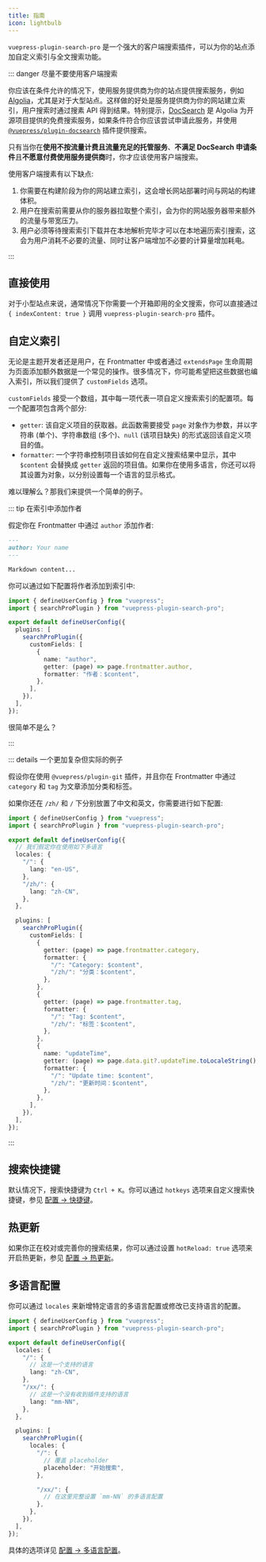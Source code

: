 ```yaml
---
title: 指南
icon: lightbulb
---
```


`vuepress-plugin-search-pro` 是一个强大的客户端搜索插件，可以为你的站点添加自定义索引与全文搜索功能。

::: danger 尽量不要使用客户端搜索

你应该在条件允许的情况下，使用服务提供商为你的站点提供搜索服务，例如 [Algolia](https://www.algolia.com/)，尤其是对于大型站点。这样做的好处是服务提供商为你的网站建立索引，用户搜索时通过搜素 API 得到结果。特别提示，[DocSearch](https://docsearch.algolia.com/) 是 Algolia 为开源项目提供的免费搜索服务，如果条件符合你应该尝试申请此服务，并使用 [`@vuepress/plugin-docsearch`](https://v2.vuepress.vuejs.org/zh/reference/plugin/docsearch.html) 插件提供搜索。

只有当你在**使用不按流量计费且流量充足的托管服务**、**不满足 DocSearch 申请条件**且**不愿意付费使用服务提供商**时，你才应该使用客户端搜索。

使用客户端搜素有以下缺点:

1. 你需要在构建阶段为你的网站建立索引，这会增长网站部署时间与网站的构建体积。
1. 用户在搜索前需要从你的服务器拉取整个索引，会为你的网站服务器带来额外的流量与带宽压力。
1. 用户必须等待搜索索引下载并在本地解析完毕才可以在本地遍历索引搜索，这会为用户消耗不必要的流量、同时让客户端增加不必要的计算量增加耗电。

:::

## 直接使用

对于小型站点来说，通常情况下你需要一个开箱即用的全文搜索，你可以直接通过 `{ indexContent: true }` 调用 `vuepress-plugin-search-pro` 插件。

## 自定义索引

无论是主题开发者还是用户，在 Frontmatter 中或者通过 `extendsPage` 生命周期为页面添加额外数据是一个常见的操作。很多情况下，你可能希望把这些数据也编入索引，所以我们提供了 `customFields` 选项。

`customFields` 接受一个数组，其中每一项代表一项自定义搜索索引的配置项。每一个配置项包含两个部分:

- `getter`: 该自定义项目的获取器。此函数需要接受 `page` 对象作为参数，并以字符串 (单个)、字符串数组 (多个)、`null` (该项目缺失) 的形式返回该自定义项目的值。
- `formatter`: 一个字符串控制项目该如何在自定义搜索结果中显示，其中 `$content` 会替换成 `getter` 返回的项目值。如果你在使用多语言，你还可以将其设置为对象，以分别设置每一个语言的显示格式。

难以理解么？那我们来提供一个简单的例子。

::: tip 在索引中添加作者

假定你在 Frontmatter 中通过 `author` 添加作者:

```md
---
author: Your name
---

Markdown content...
```

你可以通过如下配置将作者添加到索引中:

```ts
import { defineUserConfig } from "vuepress";
import { searchProPlugin } from "vuepress-plugin-search-pro";

export default defineUserConfig({
  plugins: [
    searchProPlugin({
      customFields: [
        {
          name: "author",
          getter: (page) => page.frontmatter.author,
          formatter: "作者：$content",
        },
      ],
    }),
  ],
});
```

很简单不是么？

:::

::: details 一个更加复杂但实际的例子

假设你在使用 `@vuepress/plugin-git` 插件，并且你在 Frontmatter 中通过 `category` 和 `tag` 为文章添加分类和标签。

如果你还在 `/zh/` 和 `/` 下分别放置了中文和英文，你需要进行如下配置:

```ts
import { defineUserConfig } from "vuepress";
import { searchProPlugin } from "vuepress-plugin-search-pro";

export default defineUserConfig({
  // 我们假定你在使用如下多语言
  locales: {
    "/": {
      lang: "en-US",
    },
    "/zh/": {
      lang: "zh-CN",
    },
  },

  plugins: [
    searchProPlugin({
      customFields: [
        {
          getter: (page) => page.frontmatter.category,
          formatter: {
            "/": "Category: $content",
            "/zh/": "分类：$content",
          },
        },
        {
          getter: (page) => page.frontmatter.tag,
          formatter: {
            "/": "Tag: $content",
            "/zh/": "标签：$content",
          },
        },
        {
          name: "updateTime",
          getter: (page) => page.data.git?.updateTime.toLocaleString(),
          formatter: {
            "/": "Update time: $content",
            "/zh/": "更新时间：$content",
          },
        },
      ],
    }),
  ],
});
```

:::

## 搜索快捷键

默认情况下，搜索快捷键为 `Ctrl + K`。你可以通过 `hotkeys` 选项来自定义搜索快捷键，参见 [配置 → 快捷键](./config.md#hotkeys)。

## 热更新

如果你正在校对或完善你的搜索结果，你可以通过设置 `hotReload: true` 选项来开启热更新，参见 [配置 → 热更新](./config.md#hotreload)。

## 多语言配置

你可以通过 `locales` 来新增特定语言的多语言配置或修改已支持语言的配置。

```ts
import { defineUserConfig } from "vuepress";
import { searchProPlugin } from "vuepress-plugin-search-pro";

export default defineUserConfig({
  locales: {
    "/": {
      // 这是一个支持的语言
      lang: "zh-CN",
    },
    "/xx/": {
      // 这是一个没有收到插件支持的语言
      lang: "mm-NN",
    },
  },

  plugins: [
    searchProPlugin({
      locales: {
        "/": {
          // 覆盖 placeholder
          placeholder: "开始搜索",
        },

        "/xx/": {
          // 在这里完整设置 `mm-NN` 的多语言配置
        },
      },
    }),
  ],
});
```

具体的选项详见 [配置 → 多语言配置](./config.md#locales)。

